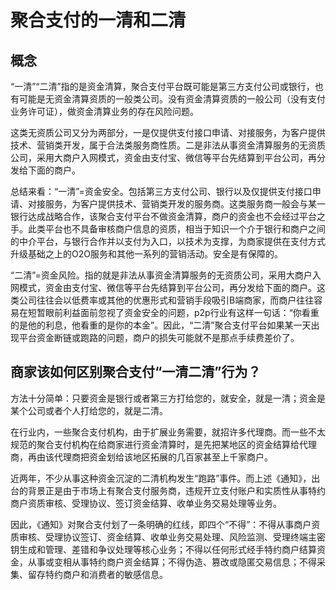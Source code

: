# 聚合支付的一清和二清

## 概念

“一清”“二清”指的是资金清算，聚合支付平台既可能是第三方支付公司或银行，也有可能是无资金清算资质的一般类公司。没有资金清算资质的一般公司（没有支付业务许可证），做资金清算业务的存在风险问题。

 

这类无资质公司又分为两部分，一是仅提供支付接口申请、对接服务，为客户提供技术、营销类开发，属于合法类服务商性质。二是非法从事资金清算服务的无资质公司，采用大商户入网模式，资金由支付宝、微信等平台先结算到平台公司，再分发给下面的商户。

 

总结来看：“一清”=资金安全。包括第三方支付公司、银行以及仅提供支付接口申请、对接服务，为客户提供技术、营销类开发的服务商。这类服务商一般会与某一银行达成战略合作，该聚合支付平台不做资金清算，商户的资金也不会经过平台之手。此类平台也不具备审核商户信息的资质，相当于知识一个介于银行和商户之间的中介平台，与银行合作并以支付为入口，以技术为支撑，为商家提供在支付方式升级基础之上的O2O服务和其他一系列的营销活动。安全是有保障的。

 

“二清”=资金风险。指的就是非法从事资金清算服务的无资质公司，采用大商户入网模式，资金由支付宝、微信等平台先结算到平台公司，再分发给下面的商户。这类公司往往会以低费率或其他的优惠形式和营销手段吸引B端商家，而商户往往容易在短暂眼前利益面前忽视了资金安全的问题，p2p行业有这样一句话：“你看重的是他的利息，他看重的是你的本金”。因此，“二清”聚合支付平台如果某一天出现平台资金断链或跑路的问题，商户的损失可能就不是那点手续费差价了。

## 商家该如何区别聚合支付“一清二清”行为？

方法十分简单：只要资金是银行或者第三方打给您的，就安全，就是一清；资金是某个公司或者个人打给您的，就是二清。

在行业内，一些聚合支付机构，由于扩展业务需要，就招许多代理商。而一些不太规范的聚合支付机构在给商家进行资金清算时，是先把某地区的资金结算给代理商，再由该代理商把资金划给该地区拓展的几百家甚至上千家商户。

近两年，不少从事这种资金沉淀的二清机构发生“跑路”事件。而上述《通知》，出台的背景正是由于市场上有聚合支付服务商，违规开立支付账户和实质性从事特约商户资质审核、受理协议、签订资金结算、收单业务交易处理等业务。

因此，《通知》对聚合支付划了一条明确的红线，即四个“不得”：不得从事商户资质审核、受理协议签订、资金结算、收单业务交易处理、风险监测、受理终端主密钥生成和管理、差错和争议处理等核心业务；不得以任何形式经手特约商户结算资金，从事或变相从事特约商户资金结算；不得伪造、篡改或隐匿交易信息；不得采集、留存特约商户和消费者的敏感信息。